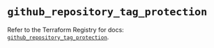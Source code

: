 # `github_repository_tag_protection`

Refer to the Terraform Registry for docs: [`github_repository_tag_protection`](https://registry.terraform.io/providers/integrations/github/5.45.0/docs/resources/repository_tag_protection).

